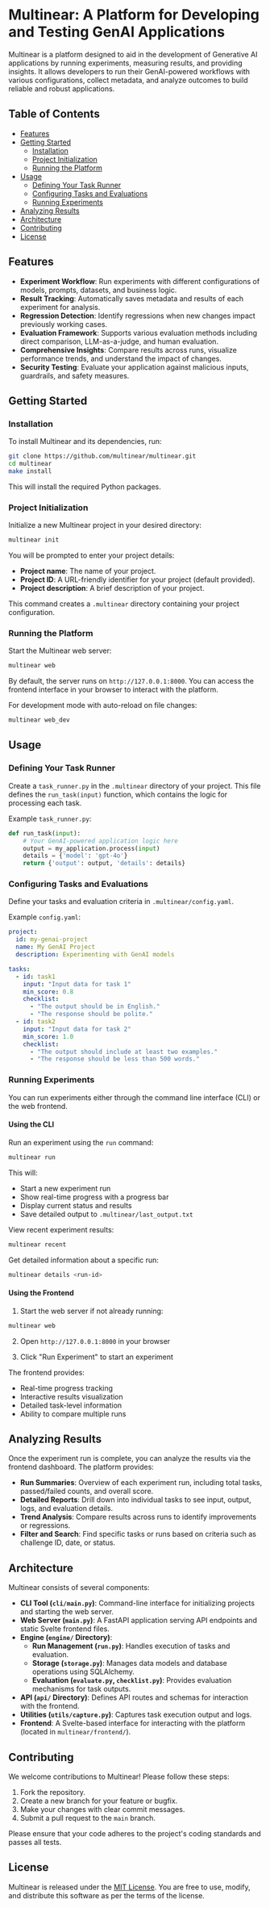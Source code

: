 # Multinear: A Platform for Developing and Testing GenAI Applications

Multinear is a platform designed to aid in the development of Generative AI applications by running experiments, measuring results, and providing insights. It allows developers to run their GenAI-powered workflows with various configurations, collect metadata, and analyze outcomes to build reliable and robust applications.

## Table of Contents

- [Features](#features)
- [Getting Started](#getting-started)
  - [Installation](#installation)
  - [Project Initialization](#project-initialization)
  - [Running the Platform](#running-the-platform)
- [Usage](#usage)
  - [Defining Your Task Runner](#defining-your-task-runner)
  - [Configuring Tasks and Evaluations](#configuring-tasks-and-evaluations)
  - [Running Experiments](#running-experiments)
- [Analyzing Results](#analyzing-results)
- [Architecture](#architecture)
- [Contributing](#contributing)
- [License](#license)

## Features

- **Experiment Workflow**: Run experiments with different configurations of models, prompts, datasets, and business logic.
- **Result Tracking**: Automatically saves metadata and results of each experiment for analysis.
- **Regression Detection**: Identify regressions when new changes impact previously working cases.
- **Evaluation Framework**: Supports various evaluation methods including direct comparison, LLM-as-a-judge, and human evaluation.
- **Comprehensive Insights**: Compare results across runs, visualize performance trends, and understand the impact of changes.
- **Security Testing**: Evaluate your application against malicious inputs, guardrails, and safety measures.

## Getting Started

### Installation

To install Multinear and its dependencies, run:

```bash
git clone https://github.com/multinear/multinear.git
cd multinear
make install
```

This will install the required Python packages.

### Project Initialization

Initialize a new Multinear project in your desired directory:

```bash
multinear init
```

You will be prompted to enter your project details:

- **Project name**: The name of your project.
- **Project ID**: A URL-friendly identifier for your project (default provided).
- **Project description**: A brief description of your project.

This command creates a `.multinear` directory containing your project configuration.

### Running the Platform

Start the Multinear web server:

```bash
multinear web
```

By default, the server runs on `http://127.0.0.1:8000`. You can access the frontend interface in your browser to interact with the platform.

For development mode with auto-reload on file changes:

```bash
multinear web_dev
```

## Usage

### Defining Your Task Runner

Create a `task_runner.py` in the `.multinear` directory of your project. This file defines the `run_task(input)` function, which contains the logic for processing each task.

Example `task_runner.py`:

```python
def run_task(input):
    # Your GenAI-powered application logic here
    output = my_application.process(input)
    details = {'model': 'gpt-4o'}
    return {'output': output, 'details': details}
```

### Configuring Tasks and Evaluations

Define your tasks and evaluation criteria in `.multinear/config.yaml`.

Example `config.yaml`:

```yaml
project:
  id: my-genai-project
  name: My GenAI Project
  description: Experimenting with GenAI models

tasks:
  - id: task1
    input: "Input data for task 1"
    min_score: 0.8
    checklist:
      - "The output should be in English."
      - "The response should be polite."
  - id: task2
    input: "Input data for task 2"
    min_score: 1.0
    checklist:
      - "The output should include at least two examples."
      - "The response should be less than 500 words."
```

### Running Experiments

You can run experiments either through the command line interface (CLI) or the web frontend.

#### Using the CLI

Run an experiment using the `run` command:

```bash
multinear run
```

This will:
- Start a new experiment run
- Show real-time progress with a progress bar
- Display current status and results
- Save detailed output to `.multinear/last_output.txt`

View recent experiment results:
```bash
multinear recent
```

Get detailed information about a specific run:
```bash
multinear details <run-id>
```

#### Using the Frontend

1. Start the web server if not already running:
```bash
multinear web
```

2. Open `http://127.0.0.1:8000` in your browser

3. Click "Run Experiment" to start an experiment

The frontend provides:
- Real-time progress tracking
- Interactive results visualization
- Detailed task-level information
- Ability to compare multiple runs

## Analyzing Results

Once the experiment run is complete, you can analyze the results via the frontend dashboard. The platform provides:

- **Run Summaries**: Overview of each experiment run, including total tasks, passed/failed counts, and overall score.
- **Detailed Reports**: Drill down into individual tasks to see input, output, logs, and evaluation details.
- **Trend Analysis**: Compare results across runs to identify improvements or regressions.
- **Filter and Search**: Find specific tasks or runs based on criteria such as challenge ID, date, or status.

## Architecture

Multinear consists of several components:

- **CLI Tool (`cli/main.py`)**: Command-line interface for initializing projects and starting the web server.
- **Web Server (`main.py`)**: A FastAPI application serving API endpoints and static Svelte frontend files.
- **Engine (`engine/` Directory)**:
  - **Run Management (`run.py`)**: Handles execution of tasks and evaluation.
  - **Storage (`storage.py`)**: Manages data models and database operations using SQLAlchemy.
  - **Evaluation (`evaluate.py`, `checklist.py`)**: Provides evaluation mechanisms for task outputs.
- **API (`api/` Directory)**: Defines API routes and schemas for interaction with the frontend.
- **Utilities (`utils/capture.py`)**: Captures task execution output and logs.
- **Frontend**: A Svelte-based interface for interacting with the platform (located in `multinear/frontend/`).

## Contributing

We welcome contributions to Multinear! Please follow these steps:

1. Fork the repository.
2. Create a new branch for your feature or bugfix.
3. Make your changes with clear commit messages.
4. Submit a pull request to the `main` branch.

Please ensure that your code adheres to the project's coding standards and passes all tests.

## License

Multinear is released under the [MIT License](LICENSE). You are free to use, modify, and distribute this software as per the terms of the license.
